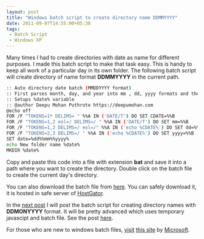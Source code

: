 ```yaml
---
layout: post
title: "Windows batch script to create directory name DDMMYYYY"
date: 2011-09-07T14:55:00+05:30
tags:
 - Batch Script
 - Windows XP
---
```


Many times I had to create directories with date as name for different purposes.
I made this batch script to make that task easy. This is handy to keep all work
of a particular day in its own folder. The following batch script will create
directory of name format <b>DDMMYYYY</b>&nbsp;in the current path.

``` sh
:: Auto directory date batch (MMDDYYYY format)
:: First parses month, day, and year into mm , dd, yyyy formats and then combines to be DDMMYYYY
:: Setups %date% variable
:: @author Deepu Mohan Puthrote https://deepumohan.com
@echo off
FOR /F "TOKENS=1* DELIMS= " %%A IN ('DATE/T') DO SET CDATE=%%B
FOR /F "TOKENS=1,2 eol=/ DELIMS=/ " %%A IN ('DATE/T') DO SET mm=%%B
FOR /F "TOKENS=1,2 DELIMS=/ eol=/" %%A IN ('echo %CDATE%') DO SET dd=%%B
FOR /F "TOKENS=2,3 DELIMS=/ " %%A IN ('echo %CDATE%') DO SET yyyy=%%B
SET date=%dd%%mm%%yyyy%
echo New folder name %date%
MKDIR %date%
```

Copy and paste this code into a file with extension <b>bat</b>&nbsp;and save it
into a path where you want to create the directory. Double click on the batch
file to create the current day's directory.

You can also download the batch file from <a
href="https://files.deepumohan.com/winbatch/DDMMYYYY.bat" onClick="javascript:
_gaq.push(['_trackPageview', '/downloads/DDMMYYYY']);"> here</a>. You can safely
download it, it is hosted in safe server of&nbsp;<a
href="https://secure.hostgator.com/~affiliat/cgi-bin/affiliates/clickthru.cgi?id=deepumohanp">HostGator</a>.

In the [next post][next-post] I will post the batch script for creating
directory names with <b>DDMONYYYY</b> format. It will be pretty advanced which
uses temporary javascipt and batch file. See the post [here][next-post].

For those who are new to windows batch files, [visit][ms-resource] [this
site][ms-resource] by [Microsoft][ms-resource].

[next-post]:/windows-batch-script-to-create-directory-auto-file-name-ddmonyyyy-with-the-help-of-javascript/
[ms-resource]:https://www.microsoft.com/resources/documentation/windows/xp/all/proddocs/en-us/batch.mspx?mfr=true
